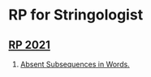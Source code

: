 # RP for Stringologist
## [RP 2021](https://dblp.org/db/conf/rp/rp2021.html)
  1. [Absent Subsequences in Words.](https://doi.org/10.1007/978-3-030-89716-1_8)  
  